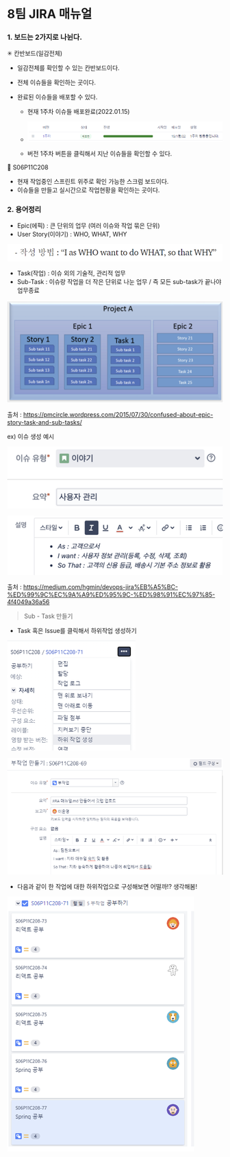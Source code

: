 # 8팀 JIRA 매뉴얼



### 1. 보드는 2가지로 나뉜다.



✳ 칸반보드(일감전체)

 - 일감전체를 확인할 수 있는 칸반보드이다.

 - 전체 이슈들을 확인하는 곳이다.  

 - 완료된 이슈들을 배포할 수 있다. 

   	- 현재 1주차 이슈들 배포완료(2022.01.15)
   	- ![image-20220115121854387](md-images/image-20220115121854387.png)

   - 버전 1주차 버튼을 클릭해서 지난 이슈들을 확인할 수 있다. 



💠 S06P11C208 

- 현재 작업중인 스프린트 위주로 확인 가능한 스크럼 보드이다. 
- 이슈들을 만들고 실시간으로 작업현황을 확인하는 곳이다. 



### 2. 용어정리

- Epic(에픽) : 큰 단위의 업무 (여러 이슈와 작업 묶은 단위)
- User Story(이야기) : WHO, WHAT, WHY 

![image-20220115140253122](md-images/image-20220115140253122.png)

- Task(작업) : 이슈 외의 기술적, 관리적 업무
- Sub-Task : 이슈랑 작업을 더 작은 단위로 나눈 업무 / 즉 모든 sub-task가 끝나야 업무종료



![image-20220115140130086](md-images/image-20220115140130086.png)

출처 : https://pmcircle.wordpress.com/2015/07/30/confused-about-epic-story-task-and-sub-tasks/



ex) 이슈 생성 예시

![image-20220115140339354](md-images/image-20220115140339354.png)

![image-20220115140351707](md-images/image-20220115140351707.png)

출처 : https://medium.com/hgmin/devops-jira%EB%A5%BC-%ED%99%9C%EC%9A%A9%ED%95%9C-%ED%98%91%EC%97%85-4f4049a36a56



> Sub - Task 만들기



- Task 혹은 Issue를 클릭해서 하위작업 생성하기

![image-20220115141640346](md-images/image-20220115141640346.png)





![image-20220115141105780](md-images/image-20220115141105780.png)



- 다음과 같이 한 작업에 대한 하위작업으로 구성해보면 어떨까!? 생각해봄!

![image-20220115142100611](md-images/image-20220115142100611.png)













